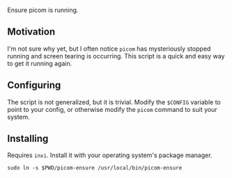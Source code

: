 Ensure picom is running.

## Motivation

I'm not sure why yet, but I often notice `picom` has mysteriously stopped
running and screen tearing is occurring. This script is a quick and easy way to
get it running again.


## Configuring

The script is not generalized, but it is trivial. Modify the `$CONFIG` variable
to point to your config, or otherwise modify the `picom` command to suit your
system.


## Installing

Requires `inxi`. Install it with your operating system's package manager.

```
sudo ln -s $PWD/picom-ensure /usr/local/bin/picom-ensure
```
